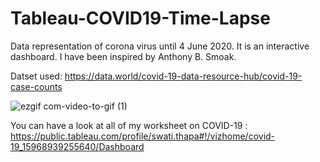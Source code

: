 # Tableau-COVID19-Time-Lapse
 Data representation of corona virus until 4 June 2020. It is an interactive dashboard. I have been inspired by  Anthony B. Smoak.
 
 Datset used: https://data.world/covid-19-data-resource-hub/covid-19-case-counts

![ezgif com-video-to-gif (1)](https://user-images.githubusercontent.com/30840805/89726479-9caf9d80-da38-11ea-8674-0726839a1374.gif)

You can have a look at all of my worksheet on COVID-19 : https://public.tableau.com/profile/swati.thapa#!/vizhome/covid-19_15968939255640/Dashboard
